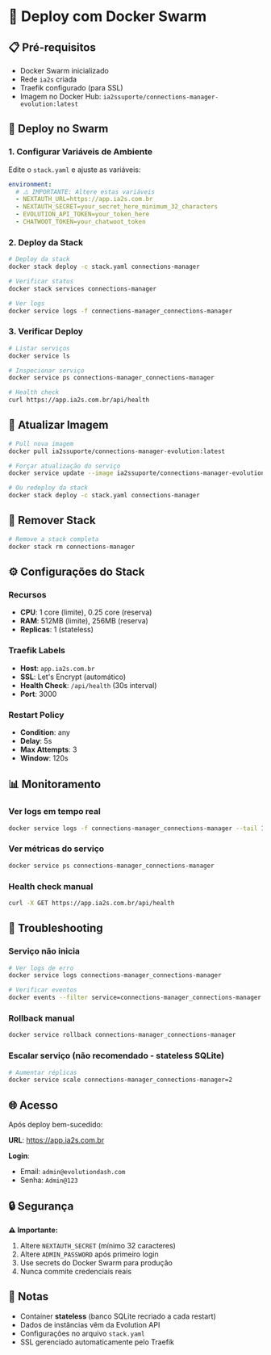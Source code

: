 # 🐳 Deploy com Docker Swarm

## 📋 Pré-requisitos

- Docker Swarm inicializado
- Rede `ia2s` criada
- Traefik configurado (para SSL)
- Imagem no Docker Hub: `ia2ssuporte/connections-manager-evolution:latest`

## 🚀 Deploy no Swarm

### 1. Configurar Variáveis de Ambiente

Edite o `stack.yaml` e ajuste as variáveis:

```yaml
environment:
  # ⚠️ IMPORTANTE: Altere estas variáveis
  - NEXTAUTH_URL=https://app.ia2s.com.br
  - NEXTAUTH_SECRET=your_secret_here_minimum_32_characters
  - EVOLUTION_API_TOKEN=your_token_here
  - CHATWOOT_TOKEN=your_chatwoot_token
```

### 2. Deploy da Stack

```bash
# Deploy da stack
docker stack deploy -c stack.yaml connections-manager

# Verificar status
docker stack services connections-manager

# Ver logs
docker service logs -f connections-manager_connections-manager
```

### 3. Verificar Deploy

```bash
# Listar serviços
docker service ls

# Inspecionar serviço
docker service ps connections-manager_connections-manager

# Health check
curl https://app.ia2s.com.br/api/health
```

## 🔄 Atualizar Imagem

```bash
# Pull nova imagem
docker pull ia2ssuporte/connections-manager-evolution:latest

# Forçar atualização do serviço
docker service update --image ia2ssuporte/connections-manager-evolution:latest connections-manager_connections-manager

# Ou redeploy da stack
docker stack deploy -c stack.yaml connections-manager
```

## 🛑 Remover Stack

```bash
# Remove a stack completa
docker stack rm connections-manager
```

## ⚙️ Configurações do Stack

### Recursos
- **CPU**: 1 core (limite), 0.25 core (reserva)
- **RAM**: 512MB (limite), 256MB (reserva)
- **Replicas**: 1 (stateless)

### Traefik Labels
- **Host**: `app.ia2s.com.br`
- **SSL**: Let's Encrypt (automático)
- **Health Check**: `/api/health` (30s interval)
- **Port**: 3000

### Restart Policy
- **Condition**: any
- **Delay**: 5s
- **Max Attempts**: 3
- **Window**: 120s

## 📊 Monitoramento

### Ver logs em tempo real
```bash
docker service logs -f connections-manager_connections-manager --tail 100
```

### Ver métricas do serviço
```bash
docker service ps connections-manager_connections-manager
```

### Health check manual
```bash
curl -X GET https://app.ia2s.com.br/api/health
```

## 🔧 Troubleshooting

### Serviço não inicia
```bash
# Ver logs de erro
docker service logs connections-manager_connections-manager

# Verificar eventos
docker events --filter service=connections-manager_connections-manager
```

### Rollback manual
```bash
docker service rollback connections-manager_connections-manager
```

### Escalar serviço (não recomendado - stateless SQLite)
```bash
# Aumentar réplicas
docker service scale connections-manager_connections-manager=2
```

## 🌐 Acesso

Após deploy bem-sucedido:

**URL**: https://app.ia2s.com.br

**Login**:
- Email: `admin@evolutiondash.com`
- Senha: `Admin@123`

## 🔒 Segurança

**⚠️ Importante:**
1. Altere `NEXTAUTH_SECRET` (mínimo 32 caracteres)
2. Altere `ADMIN_PASSWORD` após primeiro login
3. Use secrets do Docker Swarm para produção
4. Nunca commite credenciais reais

## 📝 Notas

- Container **stateless** (banco SQLite recriado a cada restart)
- Dados de instâncias vêm da Evolution API
- Configurações no arquivo `stack.yaml`
- SSL gerenciado automaticamente pelo Traefik
